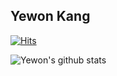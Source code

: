 ## Yewon Kang

[![Hits](https://hits.seeyoufarm.com/api/count/incr/badge.svg?url=https%3A%2F%2Fgithub.com%2Fdolylupec)](https://hits.seeyoufarm.com)

![Yewon's github stats](https://github-readme-stats.vercel.app/api?username=dolylupec&show_icons=true&hide_border=true) 	



